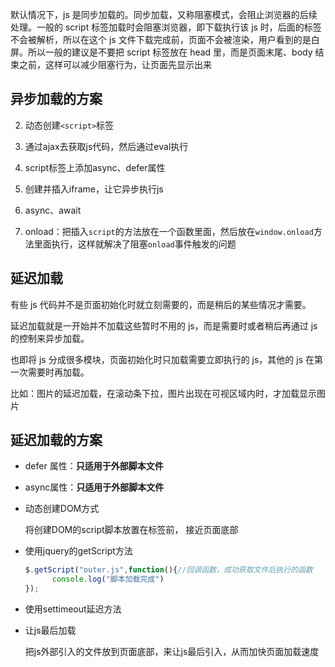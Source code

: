 默认情况下，js 是同步加载的。同步加载，又称阻塞模式，会阻止浏览器的后续处理。一般的 script 标签加载时会阻塞浏览器，即下载执行该 js 时，后面的标签不会被解析，所以在这个 js 文件下载完成前，页面不会被渲染，用户看到的是白屏。所以一般的建议是不要把 script 标签放在 head 里，而是页面末尾、body 结束之前，这样可以减少阻塞行为，让页面先显示出来

## 异步加载的方案

2. 动态创建`<script>`标签

2. 通过ajax去获取js代码，然后通过eval执行  

3. script标签上添加async、defer属性  

4. 创建并插入iframe，让它异步执行js  

5. async、await

6. onload：把插入`script`的方法放在一个函数里面，然后放在`window.onload`方法里面执行，这样就解决了阻塞`onload`事件触发的问题

   

## 延迟加载

有些 js 代码并不是页面初始化时就立刻需要的，而是稍后的某些情况才需要。

延迟加载就是一开始并不加载这些暂时不用的 js，而是需要时或者稍后再通过 js 的控制来异步加载。

也即将 js 分成很多模块，页面初始化时只加载需要立即执行的 js，其他的 js 在第一次需要时再加载。

比如：图片的延迟加载，在滚动条下拉，图片出现在可视区域内时，才加载显示图片

## 延迟加载的方案

- defer 属性：**只适用于外部脚本文件**

- async属性：**只适用于外部脚本文件**

- 动态创建DOM方式

  将创建DOM的script脚本放置在标签前， 接近页面底部

- 使用jquery的getScript方法

  ```js
  $.getScript("outer.js",function(){//回调函数，成功获取文件后执行的函数  
        console.log("脚本加载完成")  
  });
  ```

- 使用settimeout延迟方法

- 让js最后加载

  把js外部引入的文件放到页面底部，来让js最后引入，从而加快页面加载速度
